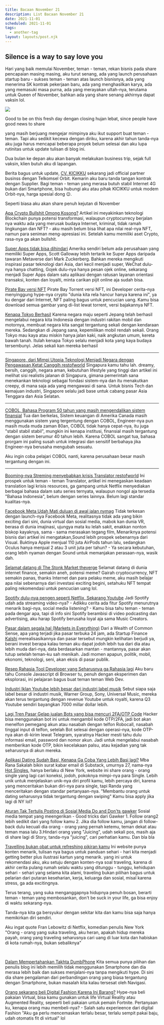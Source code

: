 ```yaml
---
title: Bacaan November 21
description: List Bacaan November 21
date: 2021-11-01
scheduled: 2021-11-01
tags:
  - another-tag
layout: layouts/post.njk
---
```


## Silence is a way to say love you

Hari yang baik memulai November, teman - teman, rekan bisnis pada share pencapaian masing masing, aku turut senang, ada yang launch perusahaan startup baru - sukses teman - teman atas launch bisnisnya, ada yang menerima SK kontrak pekerjaan baru, ada yang menghasilkan karya, ada yang memasuki masa purna, ada yang merayakan ultah-nya, terutama untuk Queen of November, bahkan ada yang share senang akhirnya dapat vaksin lol.

<img src="https://d2w9rnfcy7mm78.cloudfront.net/9877739/original_a54a9b5a3181894d08a80a96e4ba87f1.jpg?1607845087?bc=0" />

Good to be on this fresh day dengan closing hujan lebat, since people have good news to share

yang masih berjuang mengejar mimpinya aku ikut support buat teman - teman. Tapi aku sedikit kecewa dengan diriku, karena akhir tahun tanda-nya aku juga harus mencapai beberapa proyek belum selesai dan aku lupa rutinitas untuk update tulisan di blog ini.

Dua bulan ke depan aku akan banyak melakukan business trip, sejak full vaksin, klien butuh aku di lapangan.

Berita bagus untuk update, [CV. KICIKKU](https://kicikku.com) sekarang jadi official partner businss dengan Telkomsel Orbit. Kemarin aku baru tanda tangan kontrak dengan Supplier. Bagi teman - teman yang merasa butuh stabil Internet 4G bukan dari Smartphone, bisa hubungi aku atau pihak KICIKKU untuk modem Orbit-nya, harga spesial dong 😉.

Seperti biasa aku akan share penuh kejutan di November

[Apa Crypto Bullshit Omong Kosong?](https://modelcitizen.substack.com/p/is-crypto-bullshit) Artikel ini meyakinkan teknologi Blockchain punya potensi transformasi, walaupun cryptocurrecy berjalan nya waktu ada yang merusak budaya Internet, kriminal, tidak ramah lingkungan dan NFT? - aku masih belum bisa lihat apa nilai real-nya NFT, namun para seniman meng-apresiasi ini. Setelah kamu memiliki aset Crypto, rasa-nya ga akan bullshit.

[Super Apps tidak bisa dihindari](https://nymag.com/intelligencer/2021/11/facebook-metaverse-super-apps.html) Amerika sendiri belum ada perusahaan yang memiliki Super Apps, Scott Galloway lebih tertarik ke Super Apps daripada tawaran Metaverse dari Mark Zuckerberg. Bahkan mereka mengikuti inspirasi pasar teknologi dari Asia, dari kecil menjadi super, WeChat dulu-nya hanya chatting, Gojek dulu-nya hanya pesan ojek online, sekarang menjadi Super Apps dalam satu aplikasi dengan ratusan layanan orientasi transaksi, konten dan loyalti, minta carikan pijit online aja sudah bisa. 

[Pirate Bay versi NFT](https://thenftbay.org/index.html) Pirate Bay Torrent versi NFT, ini Developer cerita-nya menyinggung hype-nya crypto "dunia kita rela hancur hanya karena ini", ya ku dengar dari Internet, NFT paling bagus untuk pencucian uang. Kamu bisa download semua gambar yang di-list lewat torrent, versi bajakannya NFT. 

[Kenapa Tokyo Berhasil](https://metropolisjapan.com/why-tokyo-works/) Karena negara maju seperti Jepang telah berhasil mengelabui negara kita Indonesia dengan industri rakitan mobil dan motornya, membuat negara kita sangat tergantung sekali dengan kendaraan mereka. Sedangkan di Jepang sana, kepemilikan mobil rendah sekali. Orang Tokyo mau kaya atau miskin hanya jalan kaki, naik angkutan umum, kereta bawah tanah. Itulah kenapa Tokyo selalu menjadi kota yang kaya budaya tersembunyi. Jelas sekali kan mereka berhasil

<hr/>

[Singapore, dari Mimpi Utopia Teknologi Menjadi Negara dengan Pengawasan Ketat Canggih restofworld](https://restofworld.org/2021/singapores-tech-utopia-dream-is-turning-into-a-surveillance-state-nightmare/) Singapura kamu tahu lah. dreamy, bersih, canggih, negara aman, kebutuhan lifestyle yang tinggi dan artikel ini melihat sisi realistis jalanan di Singapura, gimana pemerintah sana menekankan teknologi sebagai fondasi sistem-nya dan itu menakutkan creepy, di mana saja ada yang mengawasi di sana. Untuk bisnis Tech dan kemajuan industri, Singapore selalu jadi base untuk cabang pasar Asia Tenggara dan Asia Selatan. 

<hr/>

[COBOL, Bahasa Program 50 tahun yang masih mengendalikan sistem finansial](https://www.wealthsimple.com/en-ca/magazine/cobol-controls-your-money) Tua dan berkelas, Sistem keuangan di Amerika Canada masih menggunakan sistem yang tergentung dengan COBOL, Engineer-nya pun masih muda muda zaman 80an, COBOL tidak hanya cepat-nya, itu juga "stabil stabil stabil", mungkin ini kenapa institusi, finansial masih tergantung dengan sistem berumur 40 tahun lebih. Karena COBOL sangat tua, bahasa prorgam ini paling susah untuk integrasi dan sensitif berbahaya jika Engineer-nya berusaha mengubah sesuatu. 

Aku ingin coba pelajari COBOL nanti, karena perusahaan besar masih tergantung dengan ini.

<hr/>


[Booming-nya Streming menyebabkan krisis Translator restofworld](https://restofworld.org/2021/lost-in-translation-the-global-streaming-boom-is-creating-a-translator-shortage/) Ini prospek untuk teman - teman Translator, artikel ini menegaskan keadaan translation lagi krisis resources, ga gampang untuk Netflix menyediakan berbagai bahasa dalam satu series ternyata, walaupun nongol aja tersedia "Bahasa Indonesia", belum dengan series lainnya. Belum lagi standar kualitas-nya.


[Facebook Meta Udah Mati duluan di awal jalan nymag](https://nymag.com/intelligencer/2021/11/why-facebooks-metaverse-is-dead-on-arrival.html) Tidak terkesan dengan launch-nya Facebook Meta, realitasnya tidak ada yang bikin exciting dari sini, dunia virtual dan sosial media, mabok kan dunia VR, berasa di dunia imajinasi, ujungya mata ku lelah sakit, enakkan nonton biskop kayaknya, sama - sama merasakan tegang film, Menariknya potensi bisnis dari artikel ini mengatakan,Sound lebih prospek sebenarnya dari Visual. Buktinya Apple menjual 110 juta AirPods tahun lalu, sedangkan Oculus hanya menjual 2 atau 3 unit juta per tahun? - Ya secara kebutuhan, orang lebih nyaman dengan Sound untuk memanjakan perasaan-nya, wasik dah.  


[Selamat datang di The Stonk Market theverge](https://www.theverge.com/22744728/money-fandom-cryptocurrency-retail-trades-stocks) Selamat datang di dunia internet finance, semakin aneh, potensi meme? Gairah cryptocurrency, NFT semakin panas, thanks Internet dan para pelaku meme, aku masih belajar apa nilai sebenarnya dari investasi exciting begini, setahuku NFT tempat paling rekomendasi untuk pencucian uang lol.

[Spotify dulu-nya pengen seperti Netflix, Sekarang Youtube](https://www.bloomberg.com/news/newsletters/2021-10-31/spotify-has-tried-being-netflix-now-it-wants-to-be-youtube) Jadi Spotify udah ada streaming video-nya? - Adikku cerita ada fitur Spotify menurutnya menarik bagi-nya, social media listening? - Kamu bisa tahu teman - teman pada dengar apa, tapi di info sini Spotify berambisi di video podcasting dan advertising, aku harap Spotify berusaha loyal aja sama Music Creators.

[Pasar dalam segala hal (Markets in Everything)](https://awealthofcommonsense.com/2021/11/markets-in-everything) Dari a Wealth of Common Sense, apa yang terjadi jika pasar terbuka 24 jam, ada Startup Finance [Kalshi](https://kalshi.com/) merealisasikannya dan pasar tersebut mungkin kelihatan berjudi ya, berani invest berapa kalau teman aku dapat jodoh lebih tua dari dia atau lebih muda dari-nya, data berdasarkan mantan - mantannya, pasar akan tutup setelah teman-ku sah menikah. Jadi momen apapun, politik, mobil, ekonomi, teknologi, seni, akan eksis di pasar publik.

[Resep Rahasia Tool Developer yang Seharusnya ga Rahasia lagi](https://christianheilmann.com/2021/11/01/developer-tools-secrets-that-shouldnt-be-secrets/) Aku baru tahu Console Javascript di Browser tu, penuh dengan eksperimen dan eksplorasi, ini pelajaran bagus buat teman teman Web Dev.

[Industri Iklan Youtube lebih besar dari industri label musik](https://www.musicbusinessworldwide.com/youtubes-ads-business-is-now-bigger-than-the-entire-global-record-business2/) Sebut siapa saja label besar di industri musik, Warner Group, Sony, Universal Music, mereka akan terus tergantung dengan revenue Youtube untuk royalti, karena Q3 Youtube sendiri bayangkan 7000 millar dollar lebih.

[Lagi Tren Pasar Gelap jualan Bots yang bisa mencuri 2FA/OTP Code](https://www.vice.com/en/article/y3vz5k/booming-underground-market-bots-2fa-otp-paypal-amazon-bank-apple-venmo) Hacker bisa menggunakan bot ini untuk mengambil kode OTP/2FA, jadi bot akan menelfon pemegang akun atau nasabah dengan telfon Robocall, nasabah tinggal input di telfon, setelah Bot selesai dengan operasi-nya, kode OTP-nya akan di-kirim lewat Telegram, syaratnya Hacker mesti tahu dulu informasi email, password dan nomor akun. Jadi untuk mengelabui nasabah memberikan kode OTP, bikin kecelakaan palsu, atau kejadian yang tak seharusnya di akun mereka.

[Aplikasi Dating Sudah Basi, Kenapa Ga Coba Yang Lebih Basi lagi?](https://www.nytimes.com/2021/10/13/style/hot-singles-nyc-substack.html?smid=url-share) Mba Rana Sakalah bikin surat kabar email di Substack, umurnya 27, nama-nya [Hot Singles](https://hotsingles.nyc/), hanya berlaku di New York, website ini share orang - orang single yang lagi cari koneksi, jodoh, pokoknya mimpi-nya para Single. Lebih unik untuk menjelaskan unik-nya diri profil kamu, lebih percaya diri, karena yang menceritakan bukan diri-nya para single, tapi Randa yang menceritakan dengan standar pertanyaan-nya. "Membantu orang untuk dating seharusnya tidak tergantung dengan swiping" Kamu bisa apply jika lagi di NY lol? 

[Aturan Tak Tertulis Posting di Sosial Media Do and Don'ts gawker](https://www.gawker.com/tech/unofficial-rules-of-posting-social-media-internet-online-etiquette) Sosial media tempat yang meengerikan - Good tricks dari Gawker 1. Follow orang2 lebih sedikit dari yang follow kamu 2. Jika dia follow kamu, jangan di follow-back dulu kecuali dia orang - orang yang pernah ketemu, teman dekat atau teman masa lalu 3.Hindari orang yang "Juicing", udah sekali pos, masih aja di share lagi di Story, tanda-nya "juicing", cari perhatian kamu. Dan bla bla

[Travelling bukan obat untuk refreshing pikiran kamu](https://moretothat.com/travel-is-no-cure-for-the-mind/) Ini website punya konten menarik, tulisan nya bagus untuk panduan sehari - hari kita menjadi getting better plus ilustrasi kartun yang menarik. yang ini untuk rekomendasi aku, aku setuju dengan konten-nya soal traveling, karena di akhir cerita pulang rumah selalu waktu yang ditunggu - tunggu, kehidupan sehari - sehari yang selama kita alami, traveling bukan pilihan bagus untuk pelarian dari putaran keseharian, kerja, keluarga dan sosial, misal karena stress, ga ada excitingnya. 

Terus terang, yang suka menganggapnya hidupnya penuh bosan, berarti teman - teman yang membosankan, don't be suck in your life, ga bisa enjoy di waktu sekarang-nya.

Tanda-nya kita ga bersyukur dengan sekitar kita dan kamu bisa saja hanya memikirkan diri sendiri. 

Aku ingat quote Fran Lebowitz di Netflix, komedian penulis New York "Orang - orang yang suka traveling, aku heran, apakah hidup mereka payah, orang yang traveling seharusnya cari uang di luar kota dan habiskan di kota rumah-nya, bukan sebaliknya"

<br />

[Dalam Mempertahankan Takhta DumbPhone](https://accidentallyretired.com/personal-growth/in-praise-of-the-dumbphone) Kita semua punya pilihan dan penulis blog ini lebih memilih tidak menggunakan Smartphone dan dia merasa lebih baik dan sukses menjalani-nya tanpa mengikuti hype. Di sini dia share pengalaman dari perbandingan orang yang biasa tergantung dengan Smartphone, bukan masalah kita kalau tersesat oleh Navigasi.

[Orang sekarang beli Digital Fashion Karena Ini Barang?](https://www.vice.com/en/article/akvzqz/virtual-digital-clothes-fashion-game-skins-metaverse?utm_source=literasi-blog&utm_medium=blog) Hype-nya beli pakaian Virtual, bisa kamu gunakan untuk life Virtual Reality atau Augmented Reality, sepeerti beli pakaian untuk pemain Fortnite. Pertanyaan ku, kenapa orang mau membeli-nya? - Salah satu experieence dari digital Fashion "Aku ga perlu mencemaskan terlalu besar, terlalu sempit pakai baju, udah otomatis fit di virtual" lol
